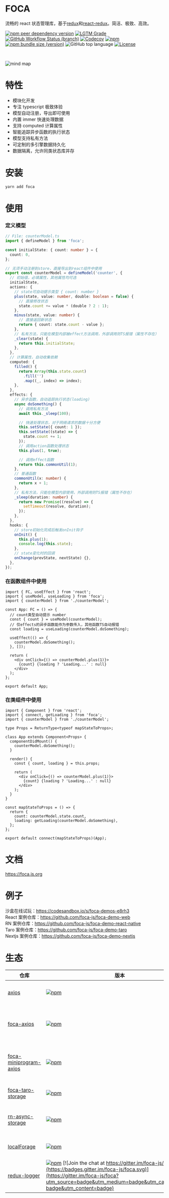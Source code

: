 # FOCA

流畅的 react 状态管理库，基于[redux](https://github.com/reduxjs/redux)和[react-redux](https://github.com/reduxjs/react-redux)。简洁、极致、高效。

[![npm peer dependency version](https://img.shields.io/npm/dependency-version/foca/peer/react)](https://github.com/facebook/react)
[![LGTM Grade](https://img.shields.io/lgtm/grade/javascript/github/foca-js/foca?label=code%20quality)](https://lgtm.com/projects/g/foca-js/foca)
[![GitHub Workflow Status (branch)](https://img.shields.io/github/workflow/status/foca-js/foca/Test/master?label=test)](https://github.com/foca-js/foca/actions)
[![Codecov](https://img.shields.io/codecov/c/github/foca-js/foca)](https://codecov.io/gh/foca-js/foca)
[![npm](https://img.shields.io/npm/v/foca)](https://www.npmjs.com/package/foca)
[![npm bundle size (version)](https://img.shields.io/bundlephobia/minzip/foca?label=bundle+size)](https://bundlephobia.com/package/foca@latest)
![GitHub top language](https://img.shields.io/github/languages/top/foca-js/foca)
[![License](https://img.shields.io/github/license/foca-js/foca)](https://github.com/foca-js/foca/blob/master/LICENSE)

<br>

![mind map](https://raw.githubusercontent.com/foca-js/foca/master/docs/mindMap.svg)

# 特性

- 模块化开发
- 专注 typescript 极致体验
- 模型自动注册，导出即可使用
- 内置 immer 快速处理数据
- 支持 computed 计算属性
- 智能追踪异步函数的执行状态
- 模型支持私有方法
- 可定制的多引擎数据持久化
- 数据隔离，允许同类状态库并存

# 安装

```bash
yarn add foca
```

# 使用

### 定义模型

```typescript
// File: counterModel.ts
import { defineModel } from 'foca';

const initialState: { count: number } = {
  count: 0,
};

// 无须手动注册到store，直接导出到react组件中使用
export const counterModel = defineModel('counter', {
  // 初始值，必填属性，其他属性均可选
  initialState,
  actions: {
    // state可自动提示类型 { count: number }
    plus(state, value: number, double: boolean = false) {
      // 直接修改状态
      state.count += value * (double ? 2 : 1);
    },
    minus(state, value: number) {
      // 直接返回新状态
      return { count: state.count - value };
    },
    // 私有方法，只能在模型内部被effect方法调用，外部调用则TS报错（属性不存在）
    _clear(state) {
      return this.initialState;
    },
  },
  // 计算属性，自动收集依赖
  computed: {
    filled() {
      return Array(this.state.count)
        .fill('')
        .map((_, index) => index);
    },
  },
  effects: {
    // 异步函数，自动追踪执行状态(loading)
    async doSomething() {
      // 调用私有方法
      await this._sleep(100);

      // 快速处理状态，对于网络请求的数据十分方便
      this.setState({ count: 1 });
      this.setState((state) => {
        state.count += 1;
      });
      // 调用action函数处理状态
      this.plus(1, true);

      // 调用effect函数
      return this.commonUtil(1);
    },
    // 普通函数
    commonUtil(x: number) {
      return x + 1;
    },
    // 私有方法，只能在模型内部使用，外部调用则TS报错（属性不存在）
    _sleep(duration: number) {
      return new Promise((resolve) => {
        setTimeout(resolve, duration);
      });
    },
  },
  hooks: {
    // store初始化完成后触发onInit钩子
    onInit() {
      this.plus(1);
      console.log(this.state);
    },
    // state变化时的回调
    onChange(prevState, nextState) {},
  },
});
```

### 在函数组件中使用

```tsx
import { FC, useEffect } from 'react';
import { useModel, useLoading } from 'foca';
import { counterModel } from './counterModel';

const App: FC = () => {
  // count类型自动提示 number
  const { count } = useModel(counterModel);
  // 仅effects的异步函数能作为参数传入，其他函数TS自动报错
  const loading = useLoading(counterModel.doSomething);

  useEffect(() => {
    counterModel.doSomething();
  }, []);

  return (
    <div onClick={() => counterModel.plus(1)}>
      {count} {loading ? 'Loading...' : null}
    </div>
  );
};

export default App;
```

### 在类组件中使用

```tsx
import { Component } from 'react';
import { connect, getLoading } from 'foca';
import { counterModel } from './counterModel';

type Props = ReturnType<typeof mapStateToProps>;

class App extends Component<Props> {
  componentDidMount() {
    counterModel.doSomething();
  }

  render() {
    const { count, loading } = this.props;

    return (
      <div onClick={() => counterModel.plus(1)}>
        {count} {loading ? 'Loading...' : null}
      </div>
    );
  }
}

const mapStateToProps = () => {
  return {
    count: counterModel.state.count,
    loading: getLoading(counterModel.doSomething),
  };
};

export default connect(mapStateToProps)(App);
```

# 文档

https://foca.js.org

# 例子

沙盒在线试玩：https://codesandbox.io/s/foca-demos-e8rh3
<br />
React 案例仓库：https://github.com/foca-js/foca-demo-web
<br>
RN 案例仓库：https://github.com/foca-js/foca-demo-react-native
<br>
Taro 案例仓库：https://github.com/foca-js/foca-demo-taro
<br>
Nextjs 案例仓库：https://github.com/foca-js/foca-demo-nextjs

# 生态

| 仓库                                                                            | 版本                                                                                                                                                      | 描述                      | 平台                       |
| ------------------------------------------------------------------------------- | --------------------------------------------------------------------------------------------------------------------------------------------------------- | ------------------------- | -------------------------- |
| [axios](https://github.com/axios/axios)                                         | [![npm](https://img.shields.io/npm/v/axios)](https://www.npmjs.com/package/axios)                                                                         | 当下最流行的请求库        | React, RN                  |
| [foca-axios](https://github.com/foca-js/foca-axios)                             | [![npm](https://img.shields.io/npm/v/foca-axios)](https://www.npmjs.com/package/foca-axios)                                                               | 针对 axios 的增强型适配器 | React, RN                  |
| [foca-miniprogram-axios](https://github.com/foca-js/foca-miniprogram-axios)     | [![npm](https://img.shields.io/npm/v/foca-miniprogram-axios)](https://www.npmjs.com/package/foca-miniprogram-axios)                                       | 针对 axios 的增强型适配器 | Taro, Remax                |
| [foca-taro-storage](https://github.com/foca-js/foca-taro-storage)               | [![npm](https://img.shields.io/npm/v/foca-taro-storage)](https://www.npmjs.com/package/foca-taro-storage)                                                 | Taro 持久化引擎           | Taro                       |
| [rn-async-storage](https://github.com/react-native-async-storage/async-storage) | [![npm](https://img.shields.io/npm/v/@react-native-async-storage/async-storage)](https://www.npmjs.com/package/@react-native-async-storage/async-storage) | React-Native 持久化引擎   | RN                         |
| [localForage](https://github.com/localForage/localForage)                       | [![npm](https://img.shields.io/npm/v/localforage)](https://www.npmjs.com/package/localforage)                                                             | 浏览器端持久化引擎        | React                      |
| [redux-logger](https://github.com/LogRocket/redux-logger)                       | [![npm](https://img.shields.io/npm/v/redux-logger)](https://www.npmjs.com/package/redux-logger) [![Join the chat at https://gitter.im/foca-js/foca](https://badges.gitter.im/foca-js/foca.svg)](https://gitter.im/foca-js/foca?utm_source=badge&utm_medium=badge&utm_campaign=pr-badge&utm_content=badge)                                                           | 控制台打印 redux 日志     | React, RN <br> Taro, Remax |
